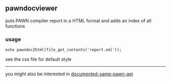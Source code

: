 
## pawndocviewer

puts PAWN compiler report in a HTML format and adds an index of all functions

### usage
```
echo pawndoc2html(file_get_contents('report.xml'));
```

see the css file for default style

---

you might also be interested in [documented-samp-pawn-api](https://github.com/basdon/documented-samp-pawn-api)
